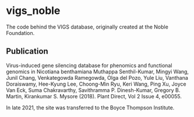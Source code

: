 # vigs_noble

The code behind the VIGS database, originally created at the Noble Foundation.

## Publication
Virus-induced gene silencing database for phenomics and functional genomics in Nicotiana benthamiana
Muthappa Senthil-Kumar, Mingyi Wang, Junil Chang, Venkategowda Ramegowda, Olga del Pozo, Yule Liu, Vanthana Doraiswamy, Hee-Kyung Lee, Choong-Min Ryu, Keri Wang, Ping Xu, Joyce Van Eck, Suma Chakravarthy, Savithramma P. Dinesh-Kumar, Gregory B. Martin, Kirankumar S. Mysore (2018). Plant Direct, Vol 2 Issue 4, e00055.

In late 2021, the site was transferred to the Boyce Thompson Institute.
